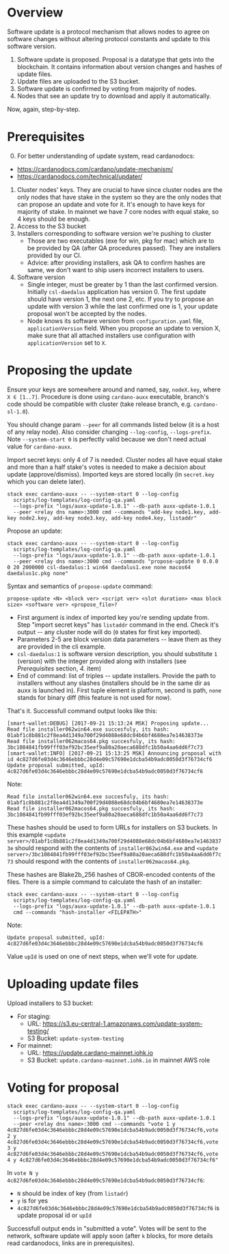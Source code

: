 Overview
========

Software update is a protocol mechanism that allows nodes to agree on software changes without altering protocol constants and update to this software version.
1. Software update is proposed. Proposal is a datatype that gets into
   the blockchain. It contains information about version changes and
   hashes of update files.
2. Update files are uploaded to the S3 bucket.
3. Software update is confirmed by voting from majority of nodes.
4. Nodes that see an update try to download and apply it
   automatically.

Now, again, step-by-step.

Prerequisites
=============

0. For better understanding of update system, read cardanodocs:
  * https://cardanodocs.com/cardano/update-mechanism/
  * https://cardanodocs.com/technical/updater/
1. Cluster nodes' keys. They are crucial to have since cluster nodes
   are the only nodes that have stake in the system so they are the
   only nodes that can propose an update and vote for it. It's enough
   to have keys for majority of stake. In mainnet we have 7 core nodes
   with equal stake, so 4 keys should be enough.
2. Access to the S3 bucket
3. Installers corresponding to software version we're pushing to cluster
   - Those are two executables (exe for win, pkg for mac) which are to
     be provided by QA (after QA procedures passed). They are
     installers provided by our CI.
   - Advice: after providing installers, ask QA to confirm hashes are
     same, we don't want to ship users incorrect installers to users.
4. Software version
   - Single integer, must be greater by 1 than the last confirmed
     version. Initially `csl-daedalus` application has version 0. The
     first update should have version 1, the next one 2, etc. If you
     try to propose an update with version 3 while the last confirmed
     one is 1, your update proposal won't be accepted by the nodes.
   - Node knows its software version from `configuration.yaml` file,
     `applicationVersion` field. When you propose an update to version
     X, make sure that all attached installers use configuration with
     `applicationVersion` set to `X`.

Proposing the update
====================

Ensure your keys are somewhere around and named, say, `nodeX.key`,
where `X ∈ [1..7]`. Procedure is done using `cardano-auxx`
executable, branch's code should be compatible with cluster (take release branch, e.g. `cardano-sl-1.0`).

You should change param `--peer` for all commands listed below (it is a host of any relay node). Also consider changing `--log-config`, `--logs-prefix`.
Note `--system-start 0` is perfectly valid because we don't need actual value for `cardano-auxx`.

Import secret keys: only 4 of 7 is needed. Cluster nodes all have equal stake and more than a half stake's votes is needed to make a decision about update (approve/dismiss). Imported keys are stored locally (in `secret.key` which you can delete later).

```
stack exec cardano-auxx -- --system-start 0 --log-config
  scripts/log-templates/log-config-qa.yaml
  --logs-prefix "logs/auxx-update-1.0.1" --db-path auxx-update-1.0.1
  --peer <relay dns name>:3000 cmd --commands "add-key node1.key, add-key node2.key, add-key node3.key, add-key node4.key, listaddr"
```

Propose an update:

```
stack exec cardano-auxx -- --system-start 0 --log-config
  scripts/log-templates/log-config-qa.yaml
  --logs-prefix "logs/auxx-update-1.0.1" --db-path auxx-update-1.0.1
  --peer <relay dns name>:3000 cmd --commands "propose-update 0 0.0.0 0 20 2000000 csl-daedalus:1 win64 daedalus1.exe none macos64 daedalus1c.pkg none"
```

Syntax and semantics of `propose-update` command:

```
propose-update <N> <block ver> <script ver> <slot duration> <max block size> <software ver> <propose_file>?
```

* First argument is index of imported key you're sending update
from. Step "import secret keys" has `listaddr` command in the end. Check it's output -- any cluster node will
do (`0` states for first key imported).
* Parameters 2-5 are block version data parameters -- leave them as
they are provided in the cli example.
* `csl-daedalus:1` is software version description, you should substitute `1` (version) with the integer provided along with installers (see *Prerequisites* section, *4.* item)
* End of command: list of triples -- update installers. Provide the path to installers
without any slashes (installers should be in the same dir as auxx is
launched in). First tuple element is platform, second is path, `none` stands for binary diff (this feature is not used for now).

That's it. Successfull command output looks like this:

```
[smart-wallet:DEBUG] [2017-09-21 15:13:24 MSK] Proposing update...
Read file installer062win64.exe succesfuly, its hash: 01abf1c8b881c2f8ea4d1349a700f29d4088e68dc04b6bf4680ea7e14638373e
Read file installer062macos64.pkg succesfuly, its hash: 3bc1084841fb99fff03ef92bc35eef9a80a20aeca688dfc1b50a4aa6dd6f7c73
[smart-wallet:INFO] [2017-09-21 15:13:25 MSK] Announcing proposal with id 4c827d6fe03d4c3646ebbbc28d4e09c57690e1dcba54b9adc0050d3f76734cf6
Update proposal submitted, upId: 4c827d6fe03d4c3646ebbbc28d4e09c57690e1dcba54b9adc0050d3f76734cf6
```

Note:

```
Read file installer062win64.exe succesfuly, its hash: 01abf1c8b881c2f8ea4d1349a700f29d4088e68dc04b6bf4680ea7e14638373e
Read file installer062macos64.pkg succesfuly, its hash: 3bc1084841fb99fff03ef92bc35eef9a80a20aeca688dfc1b50a4aa6dd6f7c73
```

These hashes should be used to form URLs for installers on S3
buckets. In this example `<update
server>/01abf1c8b881c2f8ea4d1349a700f29d4088e68dc04b6bf4680ea7e14638373e`
should respond with the contents of `installer062win64.exe` and
`<update
server>/3bc1084841fb99fff03ef92bc35eef9a80a20aeca688dfc1b50a4aa6dd6f7c73`
should respond with the contents of `installer062macos64.pkg`.

These hashes are Blake2b_256 hashes of CBOR-encoded contents of the files.
There is a simple command to calculate the hash of an installer:

```
stack exec cardano-auxx -- --system-start 0 --log-config
  scripts/log-templates/log-config-qa.yaml
  --logs-prefix "logs/auxx-update-1.0.1" --db-path auxx-update-1.0.1
  cmd --commands "hash-installer <FILEPATH>"
```

Note:
```
Update proposal submitted, upId: 4c827d6fe03d4c3646ebbbc28d4e09c57690e1dcba54b9adc0050d3f76734cf6
```

Value `upId` is used on one of next steps, when we'll vote for update.

Uploading update files
======================

Upload installers to S3 bucket:
* For staging:
    * URL: https://s3.eu-central-1.amazonaws.com/update-system-testing/
    * S3 Bucket: `update-system-testing`
* For mainnet:
    * URL: https://update.cardano-mainnet.iohk.io
    * S3 Bucket: `update.cardano-mainnet.iohk.io` in mainnet AWS role

Voting for proposal
===================

```
stack exec cardano-auxx -- --system-start 0 --log-config
  scripts/log-templates/log-config-qa.yaml
  --logs-prefix "logs/auxx-update-1.0.1" --db-path auxx-update-1.0.1
  --peer <relay dns name>:3000 cmd --commands "vote 1 y 4c827d6fe03d4c3646ebbbc28d4e09c57690e1dcba54b9adc0050d3f76734cf6,vote 2 y 4c827d6fe03d4c3646ebbbc28d4e09c57690e1dcba54b9adc0050d3f76734cf6,vote 3 y 4c827d6fe03d4c3646ebbbc28d4e09c57690e1dcba54b9adc0050d3f76734cf6,vote 4 y 4c827d6fe03d4c3646ebbbc28d4e09c57690e1dcba54b9adc0050d3f76734cf6"
```

In `vote N y 4c827d6fe03d4c3646ebbbc28d4e09c57690e1dcba54b9adc0050d3f76734cf6`:

* `N` should be index of key (from `listadr`)
* `y` is for yes
* `4c827d6fe03d4c3646ebbbc28d4e09c57690e1dcba54b9adc0050d3f76734cf6` is update proposal id or `upId`

Successfull output ends in "submitted a vote". Votes will be sent to
the network, software update will apply soon (after `k` blocks, for
more details read cardanodocs, links are in prerequisites).
